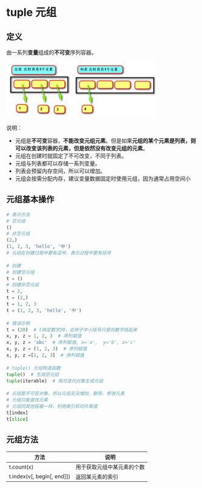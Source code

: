 # tuple 元组

## 定义

由一系列**变量**组成的**不可变**序列容器。

![元组](tuple.png)

说明：

- 元组是**不可变**容器，**不能改变元组元素**。但是如果**元组的某个元素是列表，则可以改变该列表的元素，但是依然没有改变元组的元素**。
- 元组在创建时就固定了不可改变，不同于列表。
- 元组与列表都可以存储一系列变量。
- 列表会预留内存空间，所以可以增加。
- 元组会按需分配内存，建议变量数据固定时使用元组，因为通常占用空间小



## 元组基本操作

```python
# 表示方法
# 空元组
()
# 非空元组
(2,)
(1, 2, 3, 'hello', '中')
# 元组在创建过程中要有逗号，表示过程中要有括号

# 创建
# 创建空元组
t = ()
# 创建非空元组
t = 2,
t = (2,)
t = 1, 2, 3
t = (1, 2, 3, 'hello', '中')

# 错误示例
t = (20)  # t绑定数字20，此例子中小括号只是将数字括起来
x, y, z = 1, 2, 3  # 序列赋值
x, y, z = 'abc'  # 序列赋值, x='a',  y='b', z='c'
x, y, z = (1, 2, 3)  # 序列赋值
x, y, z =[1, 2, 3]  # 序列赋值

# tuple() 元组构造函数
tuple()  # 生成空元组
tuple(iterable)  # 用可迭代对象生成元组

# 元组是不可变对象，所以元组无法增加、删除、修改元素
# 元组只能查找元素
# 元组同其他容器一样，利用索引和切片取值
t[index]
t[slice]
```



## 元组方法

| 方法                       | 说明                       |
| -------------------------- | -------------------------- |
| t.count(x)                 | 用于获取元组中某元素的个数 |
| t.index(v[, begin[, end]]) | 返回某元素的索引           |

